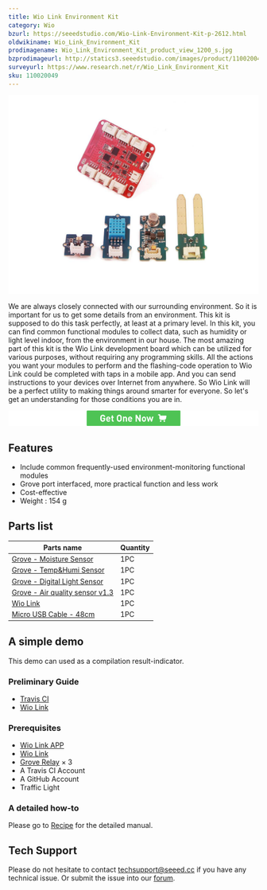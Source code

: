 ```yaml
---
title: Wio Link Environment Kit
category: Wio
bzurl: https://seeedstudio.com/Wio-Link-Environment-Kit-p-2612.html
oldwikiname: Wio_Link_Environment_Kit
prodimagename: Wio_Link_Environment_Kit_product_view_1200_s.jpg
bzprodimageurl: http://statics3.seeedstudio.com/images/product/110020049 1.jpg
surveyurl: https://www.research.net/r/Wio_Link_Environment_Kit
sku: 110020049
---
```


![](https://raw.githubusercontent.com/SeeedDocument/Wio_Link_Environment_Kit/master/img/Wio_Link_Environment_Kit_product_view_1200_s.jpg)

We are always closely connected with our surrounding environment. So it is important for us to get some details from an environment. This kit is supposed to do this task perfectly, at least at a primary level. In this kit, you can find common functional modules to collect data, such as humidity or light level indoor, from the environment in our house. The most amazing part of this kit is the Wio Link development board which can be utilized for various purposes, without requiring any programming skills. All the actions you want your modules to perform and the flashing-code operation to Wio Link could be completed with taps in a mobile app. And you can send instructions to your devices over Internet from anywhere. So Wio Link will be a perfect utility to making things around smarter for everyone. So let's get an understanding for those conditions you are in.

[![](https://raw.githubusercontent.com/SeeedDocument/common/master/Get_One_Now_Banner.png)](http://www.seeedstudio.com/depot/Wio-Link-Environment-Kit-p-2612.html)

Features
--------

-   Include common frequently-used environment-monitoring functional modules
-   Grove port interfaced, more practical function and less work
-   Cost-effective
-   Weight : 154 g

Parts list
----------

| Parts name                                                                                                                | Quantity |
|---------------------------------------------------------------------------------------------------------------------------|----------|
| [Grove - Moisture Sensor](/Grove-Moisture_Sensor)                                                                         | 1PC     |
| [Grove - Temp&Humi Sensor](http://www.seeedstudio.com/depot/Grove-TempHumi-Sensor-p-745.html?cPath=25_125)                | 1PC     |
| [Grove - Digital Light Sensor](http://www.seeedstudio.com/depot/Grove-Digital-Light-Sensor-p-1281.html?cPath=25_128)      | 1PC     |
| [Grove - Air quality sensor v1.3](http://www.seeedstudio.com/depot/Grove-Air-quality-sensor-v13-p-2439.html?cPath=25_127) | 1PC     |
| [Wio Link](/Wio_Link)                                                                                                     | 1PC     |
| [Micro USB Cable - 48cm](http://www.seeedstudio.com/depot/Micro-USB-Cable-48cm-p-1475.html?cPath=98_100)                  | 1PC     |

A simple demo
-------------

This demo can used as a compilation result-indicator.

### Preliminary Guide

-   [Travis CI](https://travis-ci.org/)
-   [Wio Link](/Wio_Link)

### Prerequisites

-   [Wio Link APP](https://www.kickstarter.com/projects/seeed/wio-link-3-steps-5-minutes-build-your-iot-applicat)
-   [Wio Link](/Wio_Link)
-   [Grove Relay](http://www.seeedstudio.com/depot/Grove-Relay-p-769.html?cPath=39_42) × 3
-   A Travis CI Account
-   A GitHub Account
-   Traffic Light

### A detailed how-to

Please go to [Recipe](http://www.seeedstudio.com/recipe/1068-traffic-light-indicates-travis-ci-compiled-results.html) for the detailed manual.


<!-- This Markdown file was created from http://www.seeedstudio.com/wiki/Wio_Link_Environment_Kit -->

## Tech Support
Please do not hesitate to contact [techsupport@seeed.cc](techsupport@seeed.cc) if you have any technical issue. Or submit the issue into our [forum](http://seeedstudio.com/forum/). 